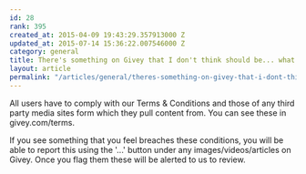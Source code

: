 ```yaml
---
id: 28
rank: 395
created_at: 2015-04-09 19:43:29.357913000 Z
updated_at: 2015-07-14 15:36:22.007546000 Z
category: general
title: There's something on Givey that I don't think should be... what can I do?
layout: article
permalink: "/articles/general/theres-something-on-givey-that-i-dont-think-should-be-what-can-i-do/"
---
```

All users have to comply with our Terms & Conditions and those of any third party media sites form which they pull content from. You can see these in givey.com/terms.

If you see something that you feel breaches these conditions, you will be able to report this using the '...' button under any images/videos/articles on Givey. Once you flag them these will be alerted to us to review.